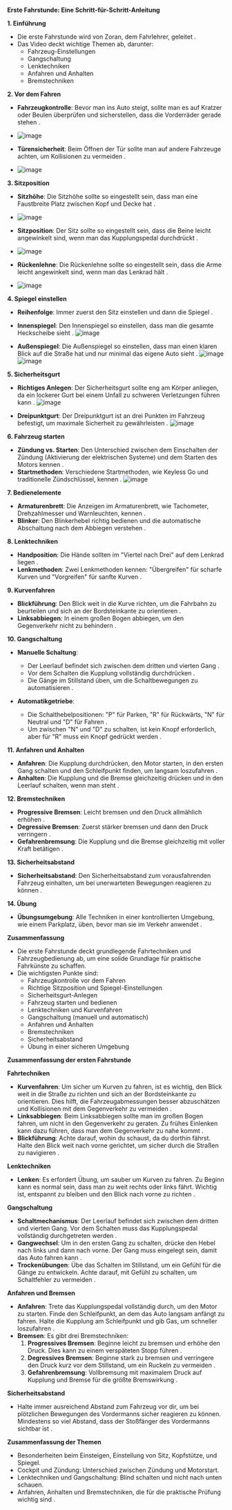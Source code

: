 **Erste Fahrstunde: Eine Schritt-für-Schritt-Anleitung**

**1. Einführung**
- Die erste Fahrstunde wird von Zoran, dem Fahrlehrer, geleitet .
- Das Video deckt wichtige Themen ab, darunter:
    - Fahrzeug-Einstellungen
    - Gangschaltung
    - Lenktechniken
    - Anfahren und Anhalten
    - Bremstechniken

**2. Vor dem Fahren**
- **Fahrzeugkontrolle**: Bevor man ins Auto steigt, sollte man es auf Kratzer oder Beulen überprüfen und sicherstellen, dass die Vorderräder gerade stehen .
- ![image](https://github.com/user-attachments/assets/0d00b3cf-2d6e-4ab1-85b5-0003b6220e1b)

- **Türensicherheit**: Beim Öffnen der Tür sollte man auf andere Fahrzeuge achten, um Kollisionen zu vermeiden .
- ![image](https://github.com/user-attachments/assets/2c6b3afa-11e4-4758-b593-23c7ce94fa73)


**3. Sitzposition**
- **Sitzhöhe**: Die Sitzhöhe sollte so eingestellt sein, dass man eine Faustbreite Platz zwischen Kopf und Decke hat .
- ![image](https://github.com/user-attachments/assets/530197f0-3af8-4472-ae76-f44e8033f445)


- **Sitzposition**: Der Sitz sollte so eingestellt sein, dass die Beine leicht angewinkelt sind, wenn man das Kupplungspedal durchdrückt .
- ![image](https://github.com/user-attachments/assets/3d2c64f4-94ec-4fd7-ad1f-ba73b434df91)

- **Rückenlehne**: Die Rückenlehne sollte so eingestellt sein, dass die Arme leicht angewinkelt sind, wenn man das Lenkrad hält .
- ![image](https://github.com/user-attachments/assets/a6eb8b3e-4b43-48b4-aca6-7fe8ab98c030)


**4. Spiegel einstellen**
- **Reihenfolge**: Immer zuerst den Sitz einstellen und dann die Spiegel .
- **Innenspiegel**: Den Innenspiegel so einstellen, dass man die gesamte Heckscheibe sieht .
![image](https://github.com/user-attachments/assets/2d695f99-0baa-4230-a0fb-6ae741401108)

- **Außenspiegel**: Die Außenspiegel so einstellen, dass man einen klaren Blick auf die Straße hat und nur minimal das eigene Auto sieht .
![image](https://github.com/user-attachments/assets/b148a4ec-b06f-4459-b974-acfb44f5161c)
![image](https://github.com/user-attachments/assets/05185e7c-451e-4dd5-bf84-caf8df59c18e)




**5. Sicherheitsgurt**
- **Richtiges Anlegen**: Der Sicherheitsgurt sollte eng am Körper anliegen, da ein lockerer Gurt bei einem Unfall zu schweren Verletzungen führen kann .
![image](https://github.com/user-attachments/assets/31a229e1-7200-4c15-a3df-f1ed050fbdc4)

- **Dreipunktgurt**: Der Dreipunktgurt ist an drei Punkten im Fahrzeug befestigt, um maximale Sicherheit zu gewährleisten .
![image](https://github.com/user-attachments/assets/13d0fee6-bb15-497f-9de4-39344a41793e)


**6. Fahrzeug starten**
- **Zündung vs. Starten**: Den Unterschied zwischen dem Einschalten der Zündung (Aktivierung der elektrischen Systeme) und dem Starten des Motors kennen .
- **Startmethoden**: Verschiedene Startmethoden, wie Keyless Go und traditionelle Zündschlüssel, kennen .
![image](https://github.com/user-attachments/assets/d7aaecf1-74b0-46c2-a0e5-20467b9e7fa2)


**7. Bedienelemente**
- **Armaturenbrett**: Die Anzeigen im Armaturenbrett, wie Tachometer, Drehzahlmesser und Warnleuchten, kennen .
- **Blinker**: Den Blinkerhebel richtig bedienen und die automatische Abschaltung nach dem Abbiegen verstehen .

**8. Lenktechniken**
- **Handposition**: Die Hände sollten im "Viertel nach Drei" auf dem Lenkrad liegen .
- **Lenkmethoden**: Zwei Lenkmethoden kennen: "Übergreifen" für scharfe Kurven und "Vorgreifen" für sanfte Kurven .

**9. Kurvenfahren**
- **Blickführung**: Den Blick weit in die Kurve richten, um die Fahrbahn zu beurteilen und sich an der Bordsteinkante zu orientieren .
- **Linksabbiegen**: In einem großen Bogen abbiegen, um den Gegenverkehr nicht zu behindern .

**10. Gangschaltung**
- **Manuelle Schaltung**:
    - Der Leerlauf befindet sich zwischen dem dritten und vierten Gang .
    - Vor dem Schalten die Kupplung vollständig durchdrücken .
    - Die Gänge im Stillstand üben, um die Schaltbewegungen zu automatisieren .

- **Automatikgetriebe**:
    - Die Schalthebelpositionen: "P" für Parken, "R" für Rückwärts, "N" für Neutral und "D" für Fahren .
    - Um zwischen "N" und "D" zu schalten, ist kein Knopf erforderlich, aber für "R" muss ein Knopf gedrückt werden .

**11. Anfahren und Anhalten**
- **Anfahren**: Die Kupplung durchdrücken, den Motor starten, in den ersten Gang schalten und den Schleifpunkt finden, um langsam loszufahren .
- **Anhalten**: Die Kupplung und die Bremse gleichzeitig drücken und in den Leerlauf schalten, wenn man steht .

**12. Bremstechniken**
- **Progressive Bremsen**: Leicht bremsen und den Druck allmählich erhöhen .
- **Degressive Bremsen**: Zuerst stärker bremsen und dann den Druck verringern .
- **Gefahrenbremsung**: Die Kupplung und die Bremse gleichzeitig mit voller Kraft betätigen .

**13. Sicherheitsabstand**
- **Sicherheitsabstand**: Den Sicherheitsabstand zum vorausfahrenden Fahrzeug einhalten, um bei unerwarteten Bewegungen reagieren zu können .

**14. Übung**
- **Übungsumgebung**: Alle Techniken in einer kontrollierten Umgebung, wie einem Parkplatz, üben, bevor man sie im Verkehr anwendet .

**Zusammenfassung**
- Die erste Fahrstunde deckt grundlegende Fahrtechniken und Fahrzeugbedienung ab, um eine solide Grundlage für praktische Fahrkünste zu schaffen.
- Die wichtigsten Punkte sind:
    - Fahrzeugkontrolle vor dem Fahren
    - Richtige Sitzposition und Spiegel-Einstellungen
    - Sicherheitsgurt-Anlegen
    - Fahrzeug starten und bedienen
    - Lenktechniken und Kurvenfahren
    - Gangschaltung (manuell und automatisch)
    - Anfahren und Anhalten
    - Bremstechniken
    - Sicherheitsabstand
    - Übung in einer sicheren Umgebung


**Zusammenfassung der ersten Fahrstunde**

**Fahrtechniken**
- **Kurvenfahren**: Um sicher um Kurven zu fahren, ist es wichtig, den Blick weit in die Straße zu richten und sich an der Bordsteinkante zu orientieren. Dies hilft, die Fahrzeugabmessungen besser abzuschätzen und Kollisionen mit dem Gegenverkehr zu vermeiden .
- **Linksabbiegen**: Beim Linksabbiegen sollte man im großen Bogen fahren, um nicht in den Gegenverkehr zu geraten. Zu frühes Einlenken kann dazu führen, dass man dem Gegenverkehr zu nahe kommt .
- **Blickführung**: Achte darauf, wohin du schaust, da du dorthin fährst. Halte den Blick weit nach vorne gerichtet, um sicher durch die Straßen zu navigieren .

**Lenktechniken**
- **Lenken**: Es erfordert Übung, um sauber um Kurven zu fahren. Zu Beginn kann es normal sein, dass man zu weit rechts oder links fährt. Wichtig ist, entspannt zu bleiben und den Blick nach vorne zu richten .

**Gangschaltung**
- **Schaltmechanismus**: Der Leerlauf befindet sich zwischen dem dritten und vierten Gang. Vor dem Schalten muss das Kupplungspedal vollständig durchgetreten werden .
- **Gangwechsel**: Um in den ersten Gang zu schalten, drücke den Hebel nach links und dann nach vorne. Der Gang muss eingelegt sein, damit das Auto fahren kann .
- **Trockenübungen**: Übe das Schalten im Stillstand, um ein Gefühl für die Gänge zu entwickeln. Achte darauf, mit Gefühl zu schalten, um Schaltfehler zu vermeiden .

**Anfahren und Bremsen**
- **Anfahren**: Trete das Kupplungspedal vollständig durch, um den Motor zu starten. Finde den Schleifpunkt, an dem das Auto langsam anfängt zu fahren. Halte die Kupplung am Schleifpunkt und gib Gas, um schneller loszufahren .
- **Bremsen**: Es gibt drei Bremstechniken:
  1. **Progressives Bremsen**: Beginne leicht zu bremsen und erhöhe den Druck. Dies kann zu einem verspäteten Stopp führen .
  2. **Degressives Bremsen**: Beginne stark zu bremsen und verringere den Druck kurz vor dem Stillstand, um ein Ruckeln zu vermeiden .
  3. **Gefahrenbremsung**: Vollbremsung mit maximalem Druck auf Kupplung und Bremse für die größte Bremswirkung .

**Sicherheitsabstand**
- Halte immer ausreichend Abstand zum Fahrzeug vor dir, um bei plötzlichen Bewegungen des Vordermanns sicher reagieren zu können. Mindestens so viel Abstand, dass der Stoßfänger des Vordermanns sichtbar ist .

**Zusammenfassung der Themen**
- Besonderheiten beim Einsteigen, Einstellung von Sitz, Kopfstütze, und Spiegel.
- Cockpit und Zündung: Unterschied zwischen Zündung und Motorstart.
- Lenktechniken und Gangschaltung: Blind schalten und nicht nach unten schauen.
- Anfahren, Anhalten und Bremstechniken, die für die praktische Prüfung wichtig sind .
